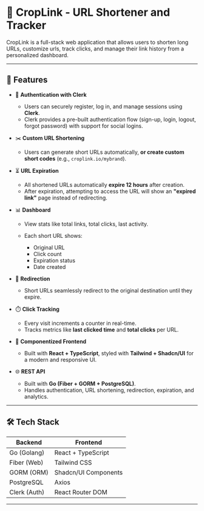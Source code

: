 # 🔗 CropLink - URL Shortener and Tracker

CropLink is a full-stack web application that allows users to shorten long URLs, customize urls, track clicks, and manage their link history from a personalized dashboard.

---

## 🚀 Features

* 🔐 **Authentication with Clerk**

  * Users can securely register, log in, and manage sessions using **Clerk**.
  * Clerk provides a pre-built authentication flow (sign-up, login, logout, forgot password) with support for social logins.

* ✂️ **Custom URL Shortening**

  * Users can generate short URLs automatically, **or create custom short codes** (e.g., `croplink.io/mybrand`).

* ⏳ **URL Expiration**

  * All shortened URLs automatically **expire 12 hours** after creation.
  * After expiration, attempting to access the URL will show an **"expired link"** page instead of redirecting.


* 📊 **Dashboard**

  * View stats like total links, total clicks, last activity.
  * Each short URL shows:

    * Original URL
    * Click count
    * Expiration status
    * Date created

* 🔁 **Redirection**

  * Short URLs seamlessly redirect to the original destination until they expire.

* ⏱️ **Click Tracking**

  * Every visit increments a counter in real-time.
  * Tracks metrics like **last clicked time** and **total clicks** per URL.

* 🧠 **Componentized Frontend**

  * Built with **React + TypeScript**, styled with **Tailwind + Shadcn/UI** for a modern and responsive UI.

* 🌐 **REST API**

  * Built with **Go (Fiber + GORM + PostgreSQL)**.
  * Handles authentication, URL shortening, redirection, expiration, and analytics.

---

## 🛠️ Tech Stack

| Backend      | Frontend             |
| ------------ | -------------------- |
| Go (Golang)  | React + TypeScript   |
| Fiber (Web)  | Tailwind CSS         |
| GORM (ORM)   | Shadcn/UI Components |
| PostgreSQL   | Axios                |
| Clerk (Auth) | React Router DOM     |

---
